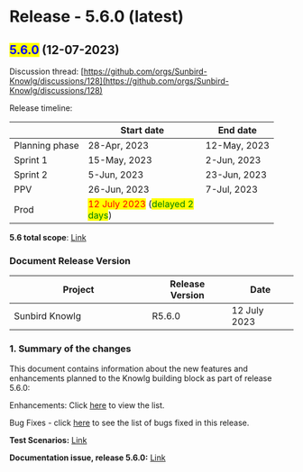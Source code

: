 # Release - 5.6.0 (latest)

## <mark style="color:blue;">5.6.0</mark> (12-07-2023)

Discussion thread: [https://github.com/orgs/Sunbird-Knowlg/discussions/128](https://github.com/orgs/Sunbird-Knowlg/discussions/128)

Release timeline:

<table><thead><tr><th></th><th width="192.33333333333331">Start date</th><th>End date</th></tr></thead><tbody><tr><td>Planning phase</td><td>28-Apr, 2023</td><td>12-May, 2023</td></tr><tr><td>Sprint 1</td><td>15-May, 2023</td><td>2-Jun, 2023</td></tr><tr><td>Sprint 2</td><td>5-Jun, 2023</td><td>23-Jun, 2023</td></tr><tr><td>PPV</td><td>26-Jun, 2023</td><td>7-Jul, 2023</td></tr><tr><td>Prod</td><td><mark style="color:red;">12 July 2023</mark> (<mark style="color:green;">delayed 2 days</mark>)</td><td></td></tr></tbody></table>

**5.6 total scope**: [Link](https://project-sunbird.atlassian.net/issues/?filter=12793)

### Document Release Version

<table><thead><tr><th width="229">Project</th><th>Release Version</th><th>Date</th></tr></thead><tbody><tr><td>Sunbird Knowlg</td><td>R5.6.0</td><td>12 July 2023</td></tr></tbody></table>

### **1. Summary of the changes**

This document contains information about the new features and enhancements planned to the Knowlg building block as part of release 5.6.0:

Enhancements: Click [here](https://project-sunbird.atlassian.net/issues/?filter=12823\&jql=project%20%3D%20KN%20AND%20issuetype%20in%20\(Documentation-Issue%2C%20Installation-Issues%2C%20Minor-Enhancement%2C%20RFC\)%20AND%20Sprint%20in%20\(418%2C%20419\)%20ORDER%20BY%20cf%5B10010%5D%20ASC%2C%20created%20DESC) to view the list.&#x20;

Bug Fixes - click [here](https://project-sunbird.atlassian.net/issues/?filter=12823\&jql=project%20%3D%20KN%20AND%20issuetype%20%3D%20Bug%20AND%20Sprint%20in%20\(418%2C%20419\)%20ORDER%20BY%20cf%5B10010%5D%20ASC%2C%20created%20DESC) to see the list of bugs fixed in this release.

**Test Scenarios:** [Link](https://project-sunbird.atlassian.net/browse/KN-901)

**Documentation issue, release 5.6.0:** [Link](https://project-sunbird.atlassian.net/browse/KN-897)

